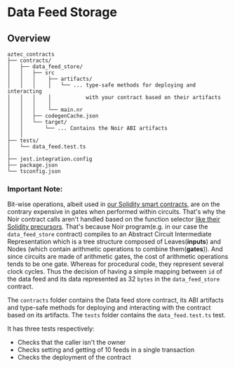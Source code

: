 # Data Feed Storage

## Overview

```text
aztec_contracts
├── contracts/
│   ├── data_feed_store/
│   │   ├── src
│   │   │    ├── artifacts/
│   │   │    │   └── ... type-safe methods for deploying and interacting
│   │   │    │           with your contract based on their artifacts
│   │   │    │
│   │   │    └── main.nr
│   │   ├── codegenCache.json
│   │   └── target/
│   │       └── ... Contains the Noir ABI artifacts
│   │
├── tests/
│   └── data_feed.test.ts
│
├── jest.integration.config
├── package.json
└── tsconfig.json
```

### Important Note:

Bit-wise operations, albeit used in [our Solidity smart contracts](https://github.com/blocksense-network/blocksense/tree/main/libs/contracts), are on the contrary expensive in gates when performed within circuits. That's why the Noir contract calls aren't handled based on the function selector [like their Solidity precursors](https://github.com/blocksense-network/blocksense/tree/main/libs/contracts#calls). That's because Noir program(e.g. in our case the `data_feed_store` contract) compiles to an Abstract Circuit Intermediate Representation which is a tree structure composed of Leaves(**inputs**) and Nodes (which contain arithmetic operations to combine them(**gates**)). And since circuits are made of arithmetic gates, the cost of arithmetic operations tends to be one gate. Whereas for procedural code, they represent several clock cycles. Thus the decision of having a simple mapping between `id` of the data feed and its data represented as 32 `bytes` in the `data_feed_store` contract.

The `contracts` folder contains the Data feed store contract, its ABI artifacts and type-safe methods for deploying and interacting with the contract based on its artifacts. The `tests` folder contains the `data_feed.test.ts` test.

It has three tests respectively:

- Checks that the caller isn't the owner
- Checks setting and getting of 10 feeds in a single transaction
- Checks the deployment of the contract
